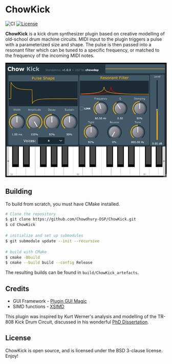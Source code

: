 # ChowKick

![CI](https://github.com/Chowdhury-DSP/ChowKick/workflows/CI/badge.svg)
[![License](https://img.shields.io/badge/License-BSD-blue.svg)](https://opensource.org/licenses/BSD-3-Clause)


**ChowKick** is a kick drum synthesizer plugin based on 
creative modelling of old-school drum machine circuits.
MIDI input to the plugin triggers a pulse with a
parameterized size and shape. The pulse is then passed
into a resonant filter which can be tuned to a specific
frequency, or matched to the frequency of the incoming
MIDI notes.

![](./manual/screenshots/full_gui.png)

## Building

To build from scratch, you must have CMake installed.

```bash
# Clone the repository
$ git clone https://github.com/Chowdhury-DSP/ChowKick.git
$ cd ChowKick

# initialize and set up submodules
$ git submodule update --init --recursive

# build with CMake
$ cmake -Bbuild
$ cmake --build build --config Release
```
The resulting builds can be found in `build/ChowKick_artefacts`.

## Credits

- GUI Framework - [Plugin GUI Magic](https://github.com/ffAudio/PluginGUIMagic)
- SIMD functions - [XSIMD](https://github.com/xtensor-stack/xsimd)

This plugin was inspired by Kurt Werner's analysis and
modelling of the TR-808 Kick Drum Circuit, discussed
in his wonderful [PhD Dissertation](https://stacks.stanford.edu/file/druid:jy057cz8322/KurtJamesWernerDissertation-augmented.pdf).

## License

ChowKick is open source, and is licensed under the BSD 3-clause license.
Enjoy!

